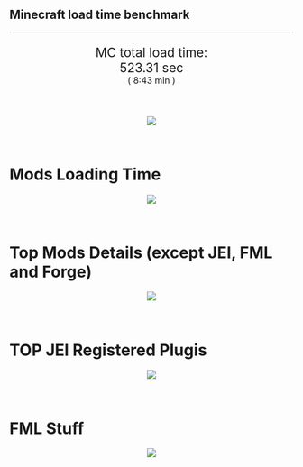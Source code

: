 ## Minecraft load time benchmark


---

<p align="center" style="font-size:160%;">
MC total load time:<br>
523.31 sec
<br>
<sup><sub>(
8:43 min
)</sub></sup>
</p>

<br>


<p align="center">
<img src="https://quickchart.io/chart?w=400&h=30&c={
  type: 'horizontalBar',
  data: {
    datasets: [
      {label:      'MODS:', data: [299.87]},
      {label: 'FML stuff:', data: [223.44]}
    ]
  },
  options: {
    scales: {
      xAxes: [{display: false,stacked: true}],
      yAxes: [{display: false,stacked: true}],
    },
    elements: {rectangle: {borderWidth: 2}},
    legend: {display: false,},
    plugins: {datalabels: {color: 'white',formatter: (value, context) =>
      [context.dataset.label, value].join(' ')
    }}
  }
}"/>
</p>

<br>

# Mods Loading Time
<p align="center">
<img src="https://quickchart.io/chart?w=400&h=300&c={
  type: 'outlabeledPie',
  options: {
    cutoutPercentage: 25,
    plugins: {
      legend: !1,
      outlabels: {
        stretch: 5,
        padding: 1,
        text: (v,i)=>[
          v.labels[v.dataIndex],' ',
          (v.percent*1000|0)/10,
          String.fromCharCode(37)].join('')
      }
    }
  },
  data: {...
`
436e17  15.77s Had Enough Items;
3C6315  19.12s Had Enough Items (Plugins);
516fa8  13.52s Ender IO;
a651a8  11.75s IndustrialCraft 2;
813e81  10.06s OpenComputers;
8f3087   9.92s Forge Mod Loader;
8f304e   8.10s Astral Sorcery;
5161a8   7.68s CraftTweaker2;
495797   9.56s CraftTweaker2 (Script Loading);
8c2ccd   6.17s Immersive Engineering;
538f30   5.94s Animania;
213664   5.48s Forestry;
6e175e   4.74s Recurrent Complex;
436e17   4.24s Integrated Dynamics;
176e43   4.19s Thaumic Additions: Reconstructed;
308f53   4.16s Village Names;
3e68ba   3.90s AE2 Unofficial Extended Life;
a86e51   3.81s Extra Utilities 2;
ba3eb8   3.80s Cyclic;
308f7e   3.65s Quark: RotN Edition;
649e21   3.58s OpenBlocks;
216364   3.41s Thermal Expansion;
444444  80.75s 45 Other mods;
333333  58.88s 172 'Fast' mods (load 1.0s - 0.1s);
222222   7.25s 218 'Instant' mods (load %3C 0.1s)
`
    .split(';').reduce((a, l) => {
      l.match(/(\w{6}) *(\d*\.\d*)s (.*)/)
      .slice(1).map((a, i) => [[String.fromCharCode(35),a].join(''), parseFloat(a), a][i])
      .forEach((s, i) => 
        [a.datasets[0].backgroundColor, a.datasets[0].data, a.labels][i].push(s)
      );
      return a
    }, {
      labels: [],
      datasets: [{
        backgroundColor: [],
        data: [],
        borderColor: 'rgba(22,22,22,0.3)',
        borderWidth: 1
      }]
    })
  }
}"/>
</p>

<br>

# Top Mods Details (except JEI, FML and Forge)
<p align="center">
<img src="https://quickchart.io/chart?w=400&h=450&c={
  options: {
    scales: {
      xAxes: [{stacked: true}],
      yAxes: [{stacked: true}],
    },
    plugins: {
      datalabels: {
        anchor: 'end',
        align: 'top',
        color: 'white',
        backgroundColor: 'rgba(46, 140, 171, 0.6)',
        borderColor: 'rgba(41, 168, 194, 1.0)',
        borderWidth: 0.5,
        borderRadius: 3,
        padding: 0,
        font: {size:10},
        formatter: (v,ctx) => 
          ctx.datasetIndex!=ctx.chart.data.datasets.length-1 ? null
            : [((ctx.chart.data.datasets.reduce((a,b)=>a- -b.data[ctx.dataIndex],0)*10)|0)/10,'s'].join('')
      },
      colorschemes: {
        scheme: 'office.Damask6'
      }
    }
  },
  type: 'bar',
  data: {...(() => {
    let a = { labels: [], datasets: [] };
`
1: Construction;
2: Loading Resources;
3: PreInitialization;
4: Initialization;
5: InterModComms$IMC;
6: PostInitialization;
7: LoadComplete;
8: ModIdMapping
`
    .split(';')
      .map(l => l.match(/\d: (.*)/).slice(1))
      .forEach(([name]) => a.datasets.push({ label: name, data: [] }));
`
                                     1      2      3      4      5      6      7      8  ;
Ender IO                         |  1.75|  0.02|  4.24|  0.92|  3.66|  1.20|  0.00|  1.74;
IndustrialCraft 2                |  0.80|  0.02|  9.39|  1.28|  0.00|  0.26|  0.00|  0.00;
OpenComputers                    |  0.19|  0.02|  6.11|  3.54|  0.20|  0.00|  0.00|  0.00;
Astral Sorcery                   |  0.26|  0.01|  4.82|  1.68|  0.00|  1.34|  0.00|  0.00;
CraftTweaker2                    |  0.64|  0.00|  3.62|  0.01|  0.00|  3.40|  0.01|  0.00;
Immersive Engineering            |  0.96|  0.01|  1.45|  0.99|  0.00|  2.75|  0.00|  0.00;
Animania                         |  0.36|  0.00|  4.97|  0.10|  0.00|  0.51|  0.00|  0.00;
Forestry                         |  0.39|  0.01|  3.64|  1.14|  0.00|  0.30|  0.00|  0.00;
Recurrent Complex                |  0.29|  0.01|  0.74|  0.93|  0.00|  2.77|  0.00|  0.00;
Integrated Dynamics              |  0.25|  0.01|  3.93|  0.06|  0.00|  0.00|  0.00|  0.00;
Thaumic Additions: Reconstructed |  0.20|  0.00|  0.76|  0.34|  0.00|  2.90|  0.00|  0.00;
Village Names                    |  0.16|  0.00|  3.81|  0.19|  0.00|  0.00|  0.00|  0.00
`
    .split(';').slice(1)
      .map(l => l.split('|').map(s => s.trim()))
      .forEach(([name, ...arr], i) => {
        a.labels.push(name);
        arr.forEach((v, j) => a.datasets[j].data[i] = v)
      }); return a
  })()}
}"/>
</p>

<br>

# TOP JEI Registered Plugis
<p align="center">
<img src="https://quickchart.io/chart?w=700&c={
  options: {
    elements: { rectangle: { borderWidth: 1 } },
    legend: false
  },
  type: 'horizontalBar',
    data: {...(() => {
      let a = {
        labels: [], datasets: [{
          backgroundColor: 'rgba(0, 99, 132, 0.5)',
          borderColor: 'rgb(0, 99, 132)',
          data: []
        }]
      };
`
  2.60: cofh.thermalexpansion.plugins.jei.JEIPluginTE;
  1.54: com.github.sokyranthedragon.mia.integrations.jer.JeiJerIntegration$1;
  1.51: forestry.factory.recipes.jei.FactoryJeiPlugin;
  1.31: jeresources.jei.JEIConfig;
  1.10: knightminer.tcomplement.plugin.jei.JEIPlugin;
  1.01: com.rwtema.extrautils2.crafting.jei.XUJEIPlugin;
  0.94: mezz.jei.plugins.vanilla.VanillaPlugin;
  0.93: crazypants.enderio.machines.integration.jei.MachinesPlugin;
  0.82: ic2.jeiIntegration.SubModule;
  0.80: com.buuz135.thaumicjei.ThaumcraftJEIPlugin;
  0.56: nc.integration.jei.NCJEI;
  0.55: com.buuz135.industrial.jei.JEICustomPlugin;
  0.38: crazypants.enderio.base.integration.jei.JeiPlugin;
  0.31: mctmods.smelteryio.library.util.jei.JEI;
  0.27: zmaster587.advancedRocketry.integration.jei.ARPlugin;
  4.51: Other 130 Plugins
`
        .split(';')
        .map(l => l.split(':'))
        .forEach(([time, name]) => {
          a.labels.push(name);
          a.datasets[0].data.push(time)
        })
        ; return a
    })()
  }
}"/>
</p>

<br>

# FML Stuff
<p align="center">
<img src="https://quickchart.io/chart?w=500&h=400&c={
  options: {
    rotation: Math.PI,
    cutoutPercentage: 55,
    plugins: {
      legend: !1,
      outlabels: {
        stretch: 5,
        padding: 1,
        text: (v)=>v.labels
      },
      doughnutlabel: {
        labels: [
          {
            text: 'FML stuff:',
            color: 'rgba(128, 128, 128, 0.5)',
            font: {size: 18}
          },
          {
            text: [223.44,'s'].join(''),
            color: 'rgba(128, 128, 128, 1)',
            font: {size: 22}
          }
        ]
      },
    }
  },
  type: 'outlabeledPie',
  data: {...(() => {
    let a = {
      labels: [],
      datasets: [{
        backgroundColor: [],
        data: [],
        borderColor: 'rgba(22,22,22,0.3)',
        borderWidth: 2
      }]
    };
`
993A00   1.46s Loading sounds;
994400   1.53s Loading Resource - SoundHandler;
994F00  34.02s ModelLoader: blocks;
995900  12.41s ModelLoader: items;
996300  11.39s ModelLoader: baking;
996D00   1.91s Applying remove recipe actions;
997700   0.25s Applying remove furnace recipe actions;
998200   1.01s Indexing ingredients;
444444 159.47s Other
`
    .split(';')
      .map(l => l.match(/(\w{6}) *(\d*\.\d*)s (.*)/))
      .forEach(([, col, time, name]) => {
        a.labels.push([name, ' ', time, 's'].join(''));
        a.datasets[0].data.push(parseFloat(time));
        a.datasets[0].backgroundColor.push([String.fromCharCode(35), col].join(''))
      })
      ; return a
  })()}
}"/>
</p>

<br>
